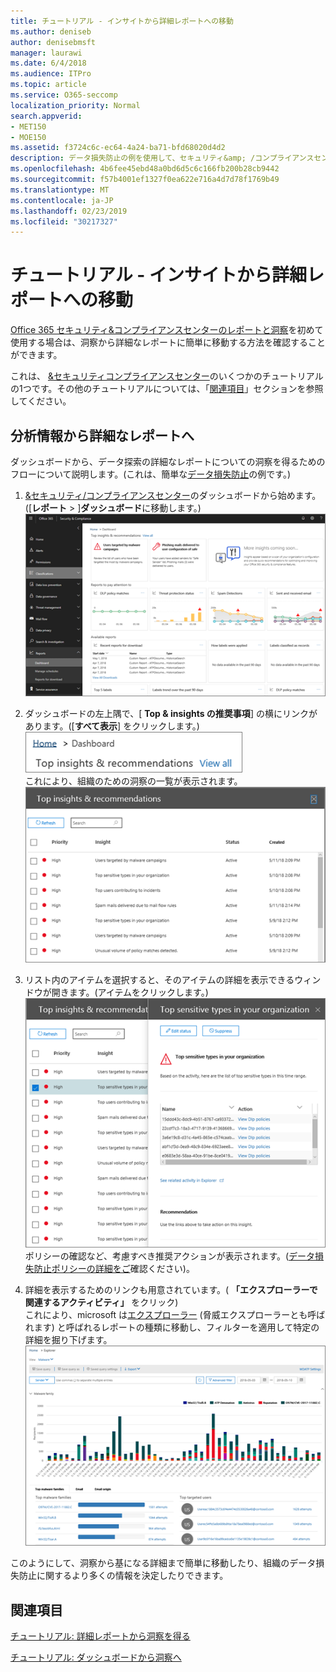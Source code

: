 ```yaml
---
title: チュートリアル - インサイトから詳細レポートへの移動
ms.author: deniseb
author: denisebmsft
manager: laurawi
ms.date: 6/4/2018
ms.audience: ITPro
ms.topic: article
ms.service: O365-seccomp
localization_priority: Normal
search.appverid:
- MET150
- MOE150
ms.assetid: f3724c6c-ec64-4a24-ba71-bfd68020d4d2
description: データ損失防止の例を使用して、セキュリティ&amp; /コンプライアンスセンターの詳細なレポートに移動する方法を参照してください。
ms.openlocfilehash: 4b6fee45ebd48a0bd6d5c6c166fb200b28cb9442
ms.sourcegitcommit: f57b4001ef1327f0ea622e716a4d7d78f1769b49
ms.translationtype: MT
ms.contentlocale: ja-JP
ms.lasthandoff: 02/23/2019
ms.locfileid: "30217327"
---
```

# <a name="walkthrough---from-an-insight-to-a-detailed-report"></a>チュートリアル - インサイトから詳細レポートへの移動

[Office 365 セキュリティ&amp;コンプライアンスセンターのレポートと洞察](reports-and-insights-in-security-and-compliance.md)を初めて使用する場合は、洞察から詳細なレポートに簡単に移動する方法を確認することができます。 
  
これは、 [ &amp;セキュリティコンプライアンスセンター](https://protection.office.com)のいくつかのチュートリアルの1つです。その他のチュートリアルについては、「[関連項目](#related-topics)」セクションを参照してください。 
  
## <a name="from-an-insight-to-a-detailed-report"></a>分析情報から詳細なレポートへ

ダッシュボードから、データ探索の詳細なレポートについての洞察を得るためのフローについて説明します。(これは、簡単な[データ損失防止](data-loss-prevention-policies.md)の例です。) 
  
1. [ &amp;セキュリティ/コンプライアンスセンター](https://protection.office.com)のダッシュボードから始めます。([**レポート** \> ]**ダッシュボード**に移動します。)<br/>![セキュリティ&amp; /コンプライアンスセンターで、[レポート\>ダッシュボード] を選択します。](media/2a668c3d-3fa3-4e37-8149-46989b33ae8c.png)
  
2. ダッシュボードの左上隅で、[ **Top &amp; insights の推奨事項**] の横にリンクがあります。([**すべて表示**] をクリックします。)<br/>![セキュリティ&amp; /コンプライアンスセンターで、[レポート\>ダッシュボード] を選択して上位の分析情報を表示します。](media/9bb64e11-494f-40a4-ab3d-8d3c7789f300.png)<br/>これにより、組織のための洞察の一覧が表示されます。<br/>![セキュリティ&amp; /コンプライアンスセンターでは、リスト内のすべての分析情報を表示できます。](media/1289af77-bf5a-444a-97a1-03d8a83f75a9.png)
  
3. リスト内のアイテムを選択すると、そのアイテムの詳細を表示できるウィンドウが開きます。(アイテムをクリックします。)<br/>![選択された洞察の詳細](media/dcbb389f-23b0-4031-b789-4a49068af85a.png)<br/>ポリシーの確認など、考慮すべき推奨アクションが表示されます。([データ損失防止ポリシーの詳細をご](data-loss-prevention-policies.md)確認ください)。
    
4. 詳細を表示するためのリンクも用意されています。( **「エクスプローラーで関連するアクティビティ」** をクリック)<br/>これにより、microsoft は[エクスプローラー](use-explorer-in-security-and-compliance.md) (脅威エクスプローラーとも呼ばれます) と呼ばれるレポートの種類に移動し、フィルターを適用して特定の詳細を掘り下げます。<br/>![選択した洞察の詳細が表示されたエクスプローラー](media/3ad15b15-7158-44b7-beda-013351bd868e.png)
  
このようにして、洞察から基になる詳細まで簡単に移動したり、組織のデータ損失防止に関するより多くの情報を決定したりできます。
  
## <a name="related-topics"></a>関連項目

[チュートリアル: 詳細レポートから洞察を得る](from-a-detailed-report-to-an-insight.md)
  
[チュートリアル: ダッシュボードから洞察へ](from-a-dashboard-to-an-insight.md)
  

